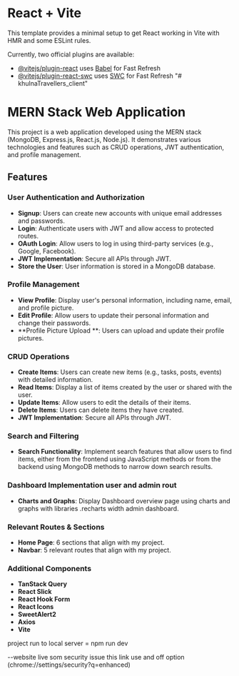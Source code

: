 # React + Vite

This template provides a minimal setup to get React working in Vite with HMR and some ESLint rules.

Currently, two official plugins are available:

- [@vitejs/plugin-react](https://github.com/vitejs/vite-plugin-react/blob/main/packages/plugin-react/README.md) uses [Babel](https://babeljs.io/) for Fast Refresh
- [@vitejs/plugin-react-swc](https://github.com/vitejs/vite-plugin-react-swc) uses [SWC](https://swc.rs/) for Fast Refresh
"# khulnaTravellers_client" 

# MERN Stack Web Application

This project is a web application developed using the MERN stack (MongoDB, Express.js, React.js, Node.js). It demonstrates various technologies and features such as CRUD operations, JWT authentication, and profile management.

## Features

### User Authentication and Authorization
- **Signup**: Users can create new accounts with unique email addresses and passwords.
- **Login**: Authenticate users with JWT and allow access to protected routes.
- **OAuth Login**: Allow users to log in using third-party services (e.g., Google, Facebook).
- **JWT Implementation**: Secure all APIs through JWT.
- **Store the User**: User information is stored in a MongoDB database.

### Profile Management
- **View Profile**: Display user's personal information, including name, email, and profile picture.
- **Edit Profile**: Allow users to update their personal information and change their passwords.
- **Profile Picture Upload  **: Users can upload and update their profile pictures.

### CRUD Operations
- **Create Items**: Users can create new items (e.g., tasks, posts, events) with detailed information.
- **Read Items**: Display a list of items created by the user or shared with the user.
- **Update Items**: Allow users to edit the details of their items.
- **Delete Items**: Users can delete items they have created.
- **JWT Implementation**: Secure all APIs through JWT.

### Search and Filtering
- **Search Functionality**: Implement search features that allow users to find items, either from the frontend using JavaScript methods or from the backend using MongoDB methods to narrow down search results.

### Dashboard Implementation user and admin rout

- **Charts and Graphs**: Display Dashboard overview page using charts and graphs with libraries .recharts width admin dashboard.

### Relevant Routes & Sections
- **Home Page**: 6 sections that align with my project.
- **Navbar**: 5 relevant routes that align with my project.

### Additional Components
- **TanStack Query**
- **React Slick**
- **React Hook Form**
- **React Icons**
- **SweetAlert2**
- **Axios**
- **Vite**

project run to local server = npm run dev

--website live som security issue this link use and off option 
(chrome://settings/security?q=enhanced)




